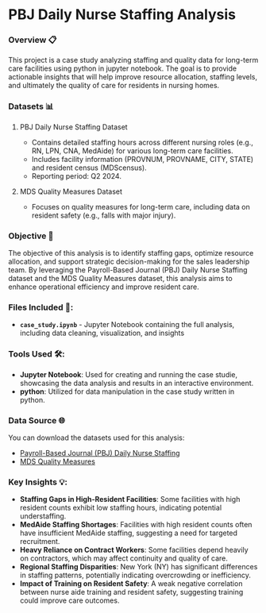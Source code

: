 # PBJ Daily Nurse Staffing Analysis

### Overview 📋
This project is a case study analyzing staffing and quality data for long-term care facilities using python in jupyter notebook.
The goal is to provide actionable insights that will help improve resource allocation, staffing levels, and ultimately the quality of care for residents in nursing homes.

### Datasets 📊

1. PBJ Daily Nurse Staffing Dataset

    - Contains detailed staffing hours across different nursing roles (e.g., RN, LPN, CNA, MedAide) for various long-term care facilities.
    - Includes facility information (PROVNUM, PROVNAME, CITY, STATE) and resident census (MDScensus).
    - Reporting period: Q2 2024.
   
2. MDS Quality Measures Dataset

    - Focuses on quality measures for long-term care, including data on resident safety (e.g., falls with major injury).

### Objective 🎯

The objective of this analysis is to identify staffing gaps, optimize resource allocation, and support strategic decision-making for the sales leadership team. By leveraging the Payroll-Based Journal (PBJ) Daily Nurse Staffing dataset and the MDS Quality Measures dataset, this analysis aims to enhance operational efficiency and improve resident care.

### Files Included 📂:
- **`case_study.ipynb`** - Jupyter Notebook containing the full analysis, including data cleaning, visualization, and insights

### Tools Used 🛠️:
- **Jupyter Notebook**: Used for creating and running the case studie, showcasing the data analysis and results in an interactive environment.
- **python**: Utilized for data manipulation in the case study written in python.

### Data Source 🌐
You can download the datasets used for this analysis:
- [Payroll-Based Journal (PBJ) Daily Nurse Staffing](https://data.cms.gov/quality-of-care/payroll-based-journal-daily-nurse-staffing/data)
- [MDS Quality Measures](https://data.cms.gov/provider-data/dataset/djen-97ju)

### Key Insights 💡:
- **Staffing Gaps in High-Resident Facilities**: Some facilities with high resident counts exhibit low staffing hours, indicating potential understaffing.
- **MedAide Staffing Shortages**: Facilities with high resident counts often have insufficient MedAide staffing, suggesting a need for targeted recruitment.
- **Heavy Reliance on Contract Workers**: Some facilities depend heavily on contractors, which may affect continuity and quality of care.
- **Regional Staffing Disparities**: New York (NY) has significant differences in staffing patterns, potentially indicating overcrowding or inefficiency.
- **Impact of Training on Resident Safety**: A weak negative correlation between nurse aide training and resident safety, suggesting training could improve care outcomes.

